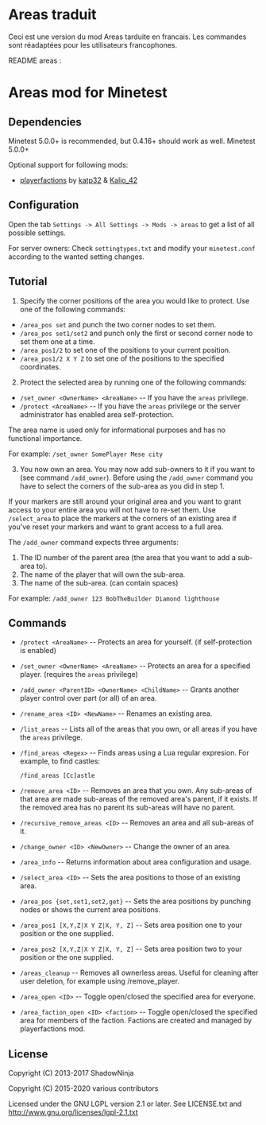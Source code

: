 Areas traduit
======================
Ceci est une version du mod Areas tarduite en francais.
Les commandes sont réadaptées pour les utilisateurs francophones.

README areas :

Areas mod for Minetest
======================

Dependencies
------------

Minetest 5.0.0+ is recommended, but 0.4.16+ should work as well.
Minetest 5.0.0+

Optional support for following mods:

  * [playerfactions](https://git.leagueh.xyz/katp32/playerfactions/) by [katp32](https://git.leagueh.xyz/katp32) & [Kalio_42](https://git.leagueh.xyz/Kalio_42)


Configuration
-------------

Open the tab `Settings -> All Settings -> Mods -> areas` to get a list of all
possible settings.

For server owners: Check `settingtypes.txt` and modify your `minetest.conf`
according to the wanted setting changes.



Tutorial
--------

1) Specify the corner positions of the area you would like to protect.
Use one of the following commands:

  * `/area_pos set` and punch the two corner nodes to set them.
  * `/area_pos set1/set2` and punch only the first or second corner node to
	set them one at a time.
  * `/area_pos1/2` to set one of the positions to your current position.
  * `/area_pos1/2 X Y Z` to set one of the positions to the specified
	coordinates.

2) Protect the selected area by running one of the following commands:

  * `/set_owner <OwnerName> <AreaName>` -- If you have the `areas` privilege.
  * `/protect <AreaName>` -- If you have the `areas` privilege or the server
	administrator has enabled area self-protection.

The area name is used only for informational purposes and has no functional
importance.

For example: `/set_owner SomePlayer Mese city`

3) You now own an area. You may now add sub-owners to it if you want to (see command `/add_owner`). Before using the `/add_owner` command you have to
select the corners of the sub-area as you did in step 1.

If your markers are still around your original area and you want to grant
access to your entire area you will not have to re-set them. Use `/select_area` to place the markers at the corners of an existing area if you've reset your
markers and want to grant access to a full area.

The `/add_owner` command expects three arguments:
  1. The ID number of the parent area (the area that you want to add a
	sub-area to).
  2. The name of the player that will own the sub-area.
  3. The name of the sub-area. (can contain spaces)

For example: `/add_owner 123 BobTheBuilder Diamond lighthouse`


Commands
--------

  * `/protect <AreaName>` -- Protects an area for yourself. (if
	self-protection is enabled)

  * `/set_owner <OwnerName> <AreaName>` -- Protects an area for a specified
	player. (requires the `areas` privilege)

  * `/add_owner <ParentID> <OwnerName> <ChildName>` -- Grants another player
	control over part (or all) of an area.

  * `/rename_area <ID> <NewName>` -- Renames an existing area.

  * `/list_areas` -- Lists all of the areas that you own, or all areas if you
	have the `areas` privilege.

  * `/find_areas <Regex>` -- Finds areas using a Lua regular expresion.
	For example, to find castles:

		/find_areas [Cc]astle

  * `/remove_area <ID>` -- Removes an area that you own. Any sub-areas of that
	area are made sub-areas of the removed area's parent, if it exists.
	If the removed area has no parent its sub-areas will have no parent.

  * `/recursive_remove_areas <ID>` -- Removes an area and all sub-areas of it.

  * `/change_owner <ID> <NewOwner>` -- Change the owner of an area.

  * `/area_info` -- Returns information about area configuration and usage.

  * `/select_area <ID>` -- Sets the area positions to those of an existing
	area.

  * `/area_pos {set,set1,set2,get}` -- Sets the area positions by punching
	nodes or shows the current area positions.

  * `/area_pos1 [X,Y,Z|X Y Z|X, Y, Z]` -- Sets area position one to your position or
	the one supplied.

  * `/area_pos2 [X,Y,Z|X Y Z|X, Y, Z]` -- Sets area position two to your position or
	the one supplied.

  * `/areas_cleanup` -- Removes all ownerless areas.
	Useful for cleaning after user deletion, for example using /remove_player.

  * `/area_open <ID>` -- Toggle open/closed the specified area for everyone.

  * `/area_faction_open <ID> <faction>` -- Toggle open/closed the specified
	area for members of the faction. Factions are created and managed by
	playerfactions mod.

License
-------

Copyright (C) 2013-2017 ShadowNinja

Copyright (C) 2015-2020 various contributors

Licensed under the GNU LGPL version 2.1 or later.
See LICENSE.txt and http://www.gnu.org/licenses/lgpl-2.1.txt
